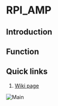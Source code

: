 # RPI_AMP

## Introduction

## Function

## Quick links

1) [Wiki page](https://github.com/LemonRepublica/RPI_AMP/wiki)  

![Main](resources/images/Main.jpg)
